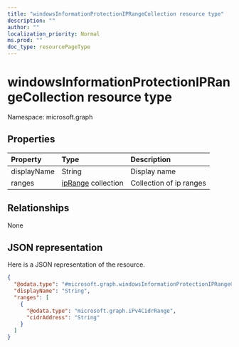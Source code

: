 ```yaml
---
title: "windowsInformationProtectionIPRangeCollection resource type"
description: ""
author: ""
localization_priority: Normal
ms.prod: ""
doc_type: resourcePageType
---
```


# windowsInformationProtectionIPRangeCollection resource type


Namespace: microsoft.graph



## Properties
|Property|Type|Description|
|:---|:---|:---|
|displayName|String|Display name|
|ranges|[ipRange](../resources/iprange.md) collection|Collection of ip ranges|

## Relationships
None

## JSON representation
Here is a JSON representation of the resource.
<!-- {
  "blockType": "resource",
  "@odata.type": "microsoft.graph.windowsInformationProtectionIPRangeCollection"
}
-->
``` json
{
  "@odata.type": "#microsoft.graph.windowsInformationProtectionIPRangeCollection",
  "displayName": "String",
  "ranges": [
    {
      "@odata.type": "microsoft.graph.iPv4CidrRange",
      "cidrAddress": "String"
    }
  ]
}
```

